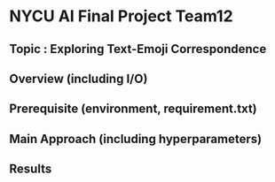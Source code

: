 # NYCU AI Final Project Team12 
## Topic : Exploring Text-Emoji Correspondence
## Overview (including I/O)
## Prerequisite (environment, requirement.txt)
## Main Approach (including hyperparameters)
## Results
